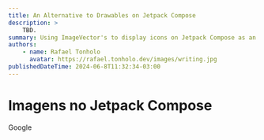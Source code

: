 ```yaml
---
title: An Alternative to Drawables on Jetpack Compose
description: >
    TBD.
summary: Using ImageVector's to display icons on Jetpack Compose as an alternative to Android Drawables
authors:
    - name: Rafael Tonholo
      avatar: https://rafael.tonholo.dev/images/writing.jpg
publishedDateTime: 2024-06-8T11:32:34-03:00
---
```


# Imagens no Jetpack Compose
Google
